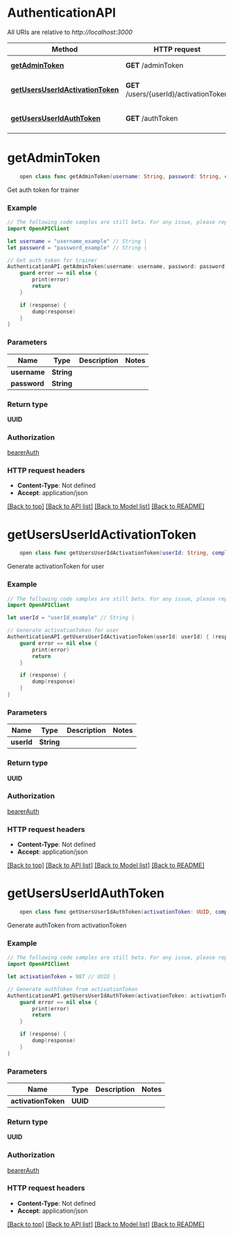 # AuthenticationAPI

All URIs are relative to *http://localhost:3000*

Method | HTTP request | Description
------------- | ------------- | -------------
[**getAdminToken**](AuthenticationAPI.md#getadmintoken) | **GET** /adminToken | Get auth token for trainer
[**getUsersUserIdActivationToken**](AuthenticationAPI.md#getusersuseridactivationtoken) | **GET** /users/{userId}/activationToken | Generate activationToken for user
[**getUsersUserIdAuthToken**](AuthenticationAPI.md#getusersuseridauthtoken) | **GET** /authToken | Generate authToken from activationToken


# **getAdminToken**
```swift
    open class func getAdminToken(username: String, password: String, completion: @escaping (_ data: UUID?, _ error: Error?) -> Void)
```

Get auth token for trainer

### Example
```swift
// The following code samples are still beta. For any issue, please report via http://github.com/OpenAPITools/openapi-generator/issues/new
import OpenAPIClient

let username = "username_example" // String | 
let password = "password_example" // String | 

// Get auth token for trainer
AuthenticationAPI.getAdminToken(username: username, password: password) { (response, error) in
    guard error == nil else {
        print(error)
        return
    }

    if (response) {
        dump(response)
    }
}
```

### Parameters

Name | Type | Description  | Notes
------------- | ------------- | ------------- | -------------
 **username** | **String** |  | 
 **password** | **String** |  | 

### Return type

**UUID**

### Authorization

[bearerAuth](../README.md#bearerAuth)

### HTTP request headers

 - **Content-Type**: Not defined
 - **Accept**: application/json

[[Back to top]](#) [[Back to API list]](../README.md#documentation-for-api-endpoints) [[Back to Model list]](../README.md#documentation-for-models) [[Back to README]](../README.md)

# **getUsersUserIdActivationToken**
```swift
    open class func getUsersUserIdActivationToken(userId: String, completion: @escaping (_ data: UUID?, _ error: Error?) -> Void)
```

Generate activationToken for user

### Example
```swift
// The following code samples are still beta. For any issue, please report via http://github.com/OpenAPITools/openapi-generator/issues/new
import OpenAPIClient

let userId = "userId_example" // String | 

// Generate activationToken for user
AuthenticationAPI.getUsersUserIdActivationToken(userId: userId) { (response, error) in
    guard error == nil else {
        print(error)
        return
    }

    if (response) {
        dump(response)
    }
}
```

### Parameters

Name | Type | Description  | Notes
------------- | ------------- | ------------- | -------------
 **userId** | **String** |  | 

### Return type

**UUID**

### Authorization

[bearerAuth](../README.md#bearerAuth)

### HTTP request headers

 - **Content-Type**: Not defined
 - **Accept**: application/json

[[Back to top]](#) [[Back to API list]](../README.md#documentation-for-api-endpoints) [[Back to Model list]](../README.md#documentation-for-models) [[Back to README]](../README.md)

# **getUsersUserIdAuthToken**
```swift
    open class func getUsersUserIdAuthToken(activationToken: UUID, completion: @escaping (_ data: UUID?, _ error: Error?) -> Void)
```

Generate authToken from activationToken

### Example
```swift
// The following code samples are still beta. For any issue, please report via http://github.com/OpenAPITools/openapi-generator/issues/new
import OpenAPIClient

let activationToken = 987 // UUID | 

// Generate authToken from activationToken
AuthenticationAPI.getUsersUserIdAuthToken(activationToken: activationToken) { (response, error) in
    guard error == nil else {
        print(error)
        return
    }

    if (response) {
        dump(response)
    }
}
```

### Parameters

Name | Type | Description  | Notes
------------- | ------------- | ------------- | -------------
 **activationToken** | **UUID** |  | 

### Return type

**UUID**

### Authorization

[bearerAuth](../README.md#bearerAuth)

### HTTP request headers

 - **Content-Type**: Not defined
 - **Accept**: application/json

[[Back to top]](#) [[Back to API list]](../README.md#documentation-for-api-endpoints) [[Back to Model list]](../README.md#documentation-for-models) [[Back to README]](../README.md)

